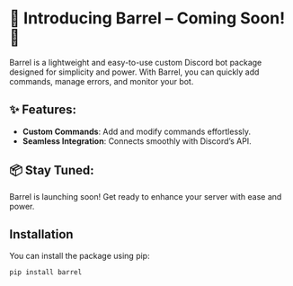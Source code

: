 # 🚀 **Introducing Barrel – Coming Soon!** 🚀

Barrel is a lightweight and easy-to-use custom Discord bot package designed for simplicity and power. With Barrel, you can quickly add commands, manage errors, and monitor your bot.

## ✨ **Features**:
- **Custom Commands**: Add and modify commands effortlessly.
- **Seamless Integration**: Connects smoothly with Discord’s API.

## 📦 **Stay Tuned**:
Barrel is launching soon! Get ready to enhance your server with ease and power.

## Installation

You can install the package using pip:

```bash
pip install barrel
